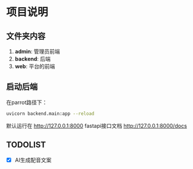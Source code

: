 # 项目说明

## 文件夹内容
1. **admin**: 管理员前端
2. **backend**: 后端
3. **web**: 平台的前端

## 启动后端
在parrot路径下：
```bash
uvicorn backend.main:app --reload
```
默认运行在 http://127.0.0.1:8000
fastapi接口文档 http://127.0.0.1:8000/docs

## TODOLIST

- [x] AI生成配音文案
